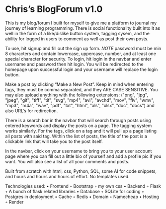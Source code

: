 # Chris’s BlogForum v1.0

This is my blog/forum I built for myself to give me a platform to journal my journey of learning programming. There is social functionality built into it as well in the form of a like/dislike button system, tagging sysem, and the ability for logged in users to comment as well as post their own posts.

To use, hit signup and fill out the sign up form. *NOTE* password must be min 8 characters and contain lowercase, uppercase, number, and at least one special character for security. To login, hit login in the navbar and enter username and password then hit login. You will be redirected to the homepage upon successful login and your username will replace the login button.

Make a post by clicking “Make a New Post”. Keep in mind when entering tags, they must be comma separated, and they ARE CASE SENSITIVE. You may also upload anything with the following extensions: ("png", "jpg", "jpeg", "gif", "tiff", "tif", "svg", "mp4", "avi", "avchd", "mov", "flv", "wmv", "mp3", "m4a", "wav", "pdf", "txt", "html", "xls", "xlsx", "doc", "docs")  and also URL’s for redirection.

There is a search bar in the navbar that will search through posts using entered keywords and display the posts on a page. The tagging system works similarly. For the tags, click on a tag and it will pull up a page listing all posts with said tag. Within the list of posts, the title of the post is a clickable link that will take you to the post itself.

In the navbar, click on your username to bring you to your user account page where you can fill out a little bio of yourself and add a profile pic if you want. You will also see a list of all your comments and posts.

Built from scratch with html, css, Python, SQL, some AI for code snippets, and hours and hours and hours of effort. No templates used.

Technologies used:
    • Frontend
        ◦ Bootstrap
        ◦ my own css
    • Backend
        ◦ Flask
        ◦ A bunch of flask related libraries
    • Database
        ◦ SQLite for coding
        ◦ Postgres in deployment
    • Cache
        ◦ Redis
    • Domain
        ◦ Namecheap
    • Hosting
        ◦ Render
